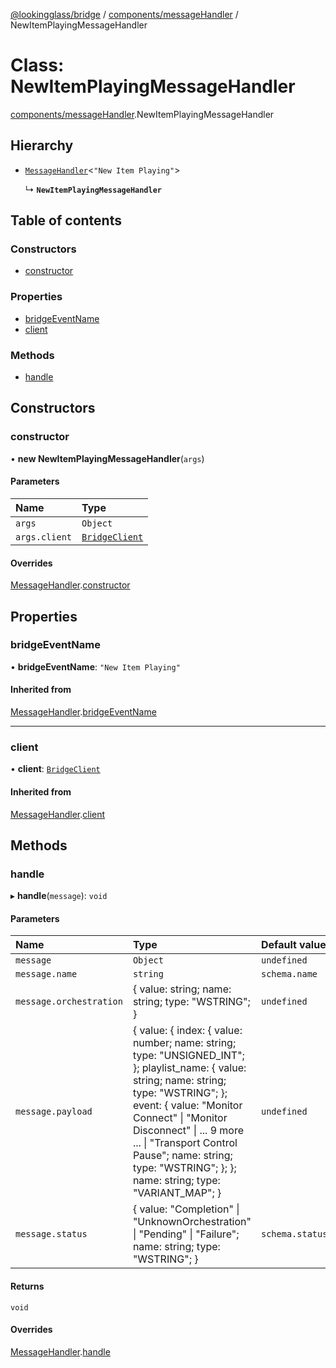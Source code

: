 [@lookingglass/bridge](../README.md) / [components/messageHandler](../modules/components_messageHandler.md) / NewItemPlayingMessageHandler

# Class: NewItemPlayingMessageHandler

[components/messageHandler](../modules/components_messageHandler.md).NewItemPlayingMessageHandler

## Hierarchy

- [`MessageHandler`](components_messageHandler.MessageHandler.md)<``"New Item Playing"``\>

  ↳ **`NewItemPlayingMessageHandler`**

## Table of contents

### Constructors

- [constructor](components_messageHandler.NewItemPlayingMessageHandler.md#constructor)

### Properties

- [bridgeEventName](components_messageHandler.NewItemPlayingMessageHandler.md#bridgeeventname)
- [client](components_messageHandler.NewItemPlayingMessageHandler.md#client)

### Methods

- [handle](components_messageHandler.NewItemPlayingMessageHandler.md#handle)

## Constructors

### constructor

• **new NewItemPlayingMessageHandler**(`args`)

#### Parameters

| Name | Type |
| :------ | :------ |
| `args` | `Object` |
| `args.client` | [`BridgeClient`](client_BridgeClient.BridgeClient.md) |

#### Overrides

[MessageHandler](components_messageHandler.MessageHandler.md).[constructor](components_messageHandler.MessageHandler.md#constructor)

## Properties

### bridgeEventName

• **bridgeEventName**: ``"New Item Playing"``

#### Inherited from

[MessageHandler](components_messageHandler.MessageHandler.md).[bridgeEventName](components_messageHandler.MessageHandler.md#bridgeeventname)

___

### client

• **client**: [`BridgeClient`](client_BridgeClient.BridgeClient.md)

#### Inherited from

[MessageHandler](components_messageHandler.MessageHandler.md).[client](components_messageHandler.MessageHandler.md#client)

## Methods

### handle

▸ **handle**(`message`): `void`

#### Parameters

| Name | Type | Default value |
| :------ | :------ | :------ |
| `message` | `Object` | `undefined` |
| `message.name` | `string` | `schema.name` |
| `message.orchestration` | { value: string; name: string; type: "WSTRING"; } | `undefined` |
| `message.payload` | { value: { index: { value: number; name: string; type: "UNSIGNED\_INT"; }; playlist\_name: { value: string; name: string; type: "WSTRING"; }; event: { value: "Monitor Connect" \| "Monitor Disconnect" \| ... 9 more ... \| "Transport Control Pause"; name: string; type: "WSTRING"; }; }; name: string; type: "VARIANT\_MAP"; } | `undefined` |
| `message.status` | { value: "Completion" \| "UnknownOrchestration" \| "Pending" \| "Failure"; name: string; type: "WSTRING"; } | `schema.status` |

#### Returns

`void`

#### Overrides

[MessageHandler](components_messageHandler.MessageHandler.md).[handle](components_messageHandler.MessageHandler.md#handle)
